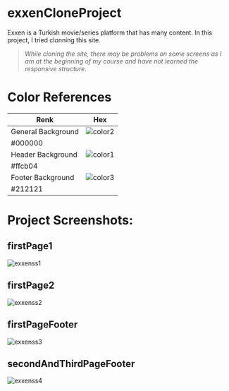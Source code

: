 # exxenCloneProject

Exxen is a Turkish movie/series platform that has many content. 
In this project, I tried clonning this site.

>*While cloning the site, there may be problems on some screens as I am at the beginning of my course and have not learned the responsive structure.*
 
# Color References

| Renk             | Hex                                                                |
| ----------------- | ------------------------------------------------------------------ |
| General Background |  ![color2](https://user-images.githubusercontent.com/77462288/224545739-b793cce5-6cc2-4311-8352-861d562b34fd.png)
#000000 |
| Header Background | ![color1](https://user-images.githubusercontent.com/77462288/224545748-168d5715-3975-429d-b78d-129e88e340fa.png)
 #ffcb04 |
| Footer Background | ![color3](https://user-images.githubusercontent.com/77462288/224545754-2ad3b5d5-400f-4f81-90e2-d73301fb8c43.png)
 #212121 |

# Project Screenshots:

## firstPage1 
![exxenss1](https://user-images.githubusercontent.com/77462288/224544309-4e235a6f-a591-4f85-8b90-90ce89f67c23.png)

## firstPage2
![exxenss2](https://user-images.githubusercontent.com/77462288/224544391-eecf39c2-097b-4940-9563-14dfa62ef9e7.png)

## firstPageFooter
![exxenss3](https://user-images.githubusercontent.com/77462288/224544420-29570dd1-4946-454c-a88b-49c739a56a79.png)

## secondAndThirdPageFooter
![exxenss4](https://user-images.githubusercontent.com/77462288/224544432-dc32d197-d148-42c8-9be0-be7ceeddde97.png)



